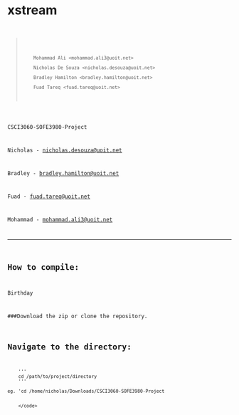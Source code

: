 xstream
=======

<script>hljs.initHighlightingOnLoad();</script>
</head>
<pre><code class="glsl hljs">
<blockquote>
            
        Mohammad Ali <mohammad.ali3@uoit.net>
    
        Nicholas De Souza <nicholas.desouza@uoit.net>
    
        Bradley Hamilton <bradley.hamilton@uoit.net>
    
        Fuad Tareq <fuad.tareq@uoit.net>
</blockquote>

CSCI3060-SOFE3980-Project


Nicholas - nicholas.desouza@uoit.net


Bradley - bradley.hamilton@uoit.net


Fuad - fuad.tareq@uoit.net


Mohammad - mohammad.ali3@uoit.net

***
How to compile:
---------------

<span class="hi">Birthday</span>

###Download the zip or clone the repository.


##  Navigate to the directory:
        '''
        cd /path/to/project/directory
        '''

    eg. 'cd /home/nicholas/Downloads/CSCI3060-SOFE3980-Project


        </code>
</pre>
